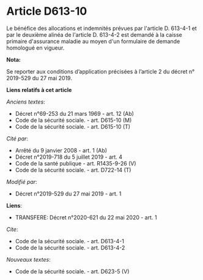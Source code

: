# Article D613-10

Le bénéfice des allocations et indemnités prévues par l'article D. 613-4-1 et par le deuxième alinéa de l'article D. 613-4-2
est demandé à la caisse primaire d'assurance maladie au moyen d'un formulaire de demande homologué en vigueur.

**Nota:**

Se reporter aux conditions d’application précisées à l’article 2 du décret n° 2019-529 du 27 mai 2019.

**Liens relatifs à cet article**

_Anciens textes_:

  - Décret n°69-253 du 21 mars 1969 - art. 12 (Ab)
  - Code de la sécurité sociale. - art. D615-10 (M)
  - Code de la sécurité sociale. - art. D615-10 (T)

_Cité par_:

  - Arrêté du 9 janvier 2008 - art. 1 (Ab)
  - Décret n°2019-718 du 5 juillet 2019 - art. 4
  - Code de la santé publique - art. R1435-9-26 (V)
  - Code de la sécurité sociale. - art. D722-14 (T)

_Modifié par_:

  - Décret n°2019-529 du 27 mai 2019 - art. 1

**Liens**:

  - TRANSFERE: Décret n°2020-621 du 22 mai 2020 - art. 1

_Cite_:

  - Code de la sécurité sociale. - art. D613-4-1
  - Code de la sécurité sociale. - art. D613-4-2

_Nouveaux textes_:

  - Code de la sécurité sociale. - art. D623-5 (V)
